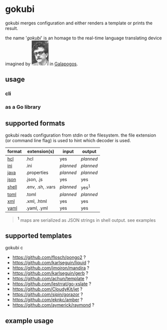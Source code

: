 # gokubi

gokubi merges configuration and either renders a template or prints the result.

the name '_gokubi_' is an homage to the real-time language translating device
imagined by ![Kurt Vonnegut](docs/vonnegut.jpeg) in [Galapogos](https://en.wikipedia.org/wiki/Gal%C3%A1pagos_(novel)).

## usage

### cli

### as a Go library


## supported formats

gokubi reads configuration from stdin or the filesystem. the file extension (or command line flag) is used to hint which decoder is used.

format | extension(s) | input | output
--- | --- | --- | ---
[hcl](https://github.com/hashicorp/hcl) | .hcl | yes | _planned_
[ini](https://en.wikipedia.org/wiki/INI_file) | .ini | _planned_ | _planned_
[java](https://en.wikipedia.org/wiki/.properties) | .properties | _planned_ | _planned_
[json](http://www.json.org/) | .json, .js | yes | yes
[shell](https://docs.docker.com/compose/env-file/) | .env, .sh, .vars | _planned_ |yes<sup>1</sup>
[toml](https://github.com/toml-lang/toml) | .toml | _planned_ | _planned_
[xml](https://www.w3.org/TR/REC-xml/) | .xml, .html | yes | yes
[yaml](http://yaml.org/) | .yaml, .yml | yes | yes


> **<sup>1</sup>** maps are serialized as JSON strings in shell output. see examples



## supported templates

gokubi c

* https://github.com/flosch/pongo2 ?
* https://github.com/karlseguin/liquid ?
* https://github.com/jmoiron/mandira ?
* https://github.com/karlseguin/gerb ?
* https://github.com/achun/template ?
* https://github.com/lestrrat/go-xslate ?
* https://github.com/CloudyKit/jet ?
* https://github.com/sipin/gorazor ?
* https://github.com/eknkc/amber ?
* https://github.com/aymerick/raymond ?


## example usage
